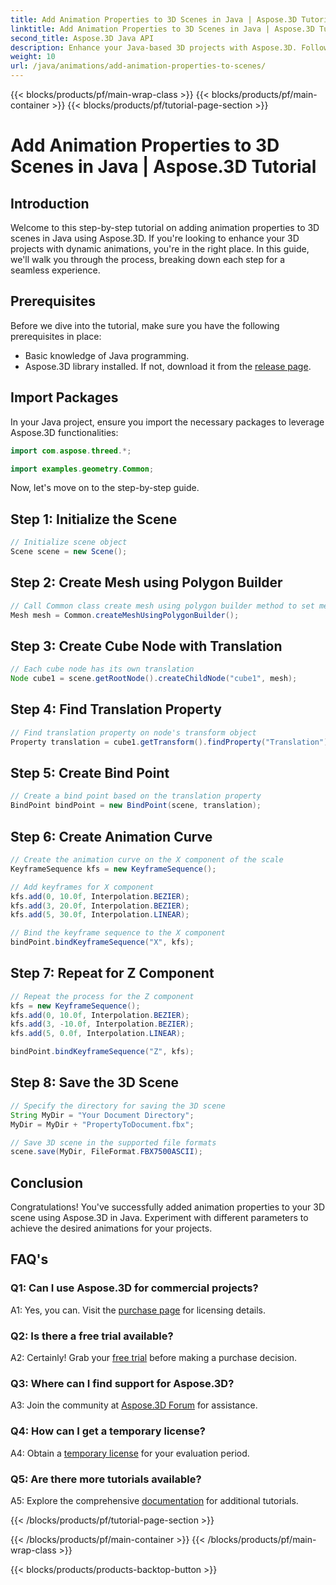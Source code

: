 ```yaml
---
title: Add Animation Properties to 3D Scenes in Java | Aspose.3D Tutorial
linktitle: Add Animation Properties to 3D Scenes in Java | Aspose.3D Tutorial
second_title: Aspose.3D Java API
description: Enhance your Java-based 3D projects with Aspose.3D. Follow our tutorial to add animation properties seamlessly.
weight: 10
url: /java/animations/add-animation-properties-to-scenes/
---
```


{{< blocks/products/pf/main-wrap-class >}}
{{< blocks/products/pf/main-container >}}
{{< blocks/products/pf/tutorial-page-section >}}

# Add Animation Properties to 3D Scenes in Java | Aspose.3D Tutorial

## Introduction

Welcome to this step-by-step tutorial on adding animation properties to 3D scenes in Java using Aspose.3D. If you're looking to enhance your 3D projects with dynamic animations, you're in the right place. In this guide, we'll walk you through the process, breaking down each step for a seamless experience.

## Prerequisites

Before we dive into the tutorial, make sure you have the following prerequisites in place:

- Basic knowledge of Java programming.
- Aspose.3D library installed. If not, download it from the [release page](https://releases.aspose.com/3d/java/).

## Import Packages

In your Java project, ensure you import the necessary packages to leverage Aspose.3D functionalities:

```java
import com.aspose.threed.*;

import examples.geometry.Common;
```

Now, let's move on to the step-by-step guide.

## Step 1: Initialize the Scene

```java
// Initialize scene object
Scene scene = new Scene();
```

## Step 2: Create Mesh using Polygon Builder

```java
// Call Common class create mesh using polygon builder method to set mesh instance
Mesh mesh = Common.createMeshUsingPolygonBuilder();
```

## Step 3: Create Cube Node with Translation

```java
// Each cube node has its own translation
Node cube1 = scene.getRootNode().createChildNode("cube1", mesh);
```

## Step 4: Find Translation Property

```java
// Find translation property on node's transform object
Property translation = cube1.getTransform().findProperty("Translation");
```

## Step 5: Create Bind Point

```java
// Create a bind point based on the translation property
BindPoint bindPoint = new BindPoint(scene, translation);
```

## Step 6: Create Animation Curve

```java
// Create the animation curve on the X component of the scale
KeyframeSequence kfs = new KeyframeSequence();

// Add keyframes for X component
kfs.add(0, 10.0f, Interpolation.BEZIER);
kfs.add(3, 20.0f, Interpolation.BEZIER);
kfs.add(5, 30.0f, Interpolation.LINEAR);

// Bind the keyframe sequence to the X component
bindPoint.bindKeyframeSequence("X", kfs);
```

## Step 7: Repeat for Z Component

```java
// Repeat the process for the Z component
kfs = new KeyframeSequence();
kfs.add(0, 10.0f, Interpolation.BEZIER);
kfs.add(3, -10.0f, Interpolation.BEZIER);
kfs.add(5, 0.0f, Interpolation.LINEAR);

bindPoint.bindKeyframeSequence("Z", kfs);
```

## Step 8: Save the 3D Scene

```java
// Specify the directory for saving the 3D scene
String MyDir = "Your Document Directory";
MyDir = MyDir + "PropertyToDocument.fbx";

// Save 3D scene in the supported file formats
scene.save(MyDir, FileFormat.FBX7500ASCII);
```

## Conclusion

Congratulations! You've successfully added animation properties to your 3D scene using Aspose.3D in Java. Experiment with different parameters to achieve the desired animations for your projects.

## FAQ's

### Q1: Can I use Aspose.3D for commercial projects?

A1: Yes, you can. Visit the [purchase page](https://purchase.aspose.com/buy) for licensing details.

### Q2: Is there a free trial available?

A2: Certainly! Grab your [free trial](https://releases.aspose.com/) before making a purchase decision.

### Q3: Where can I find support for Aspose.3D?

A3: Join the community at [Aspose.3D Forum](https://forum.aspose.com/c/3d/18) for assistance.

### Q4: How can I get a temporary license?

A4: Obtain a [temporary license](https://purchase.aspose.com/temporary-license/) for your evaluation period.

### Q5: Are there more tutorials available?

A5: Explore the comprehensive [documentation](https://reference.aspose.com/3d/java/) for additional tutorials.

{{< /blocks/products/pf/tutorial-page-section >}}

{{< /blocks/products/pf/main-container >}}
{{< /blocks/products/pf/main-wrap-class >}}

{{< blocks/products/products-backtop-button >}}
